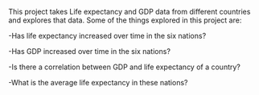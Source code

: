 This project takes Life expectancy and GDP data from different countries and explores that data. Some of the things explored in this project are:



-Has life expectancy increased over time in the six nations?


-Has GDP increased over time in the six nations?


-Is there a correlation between GDP and life expectancy of a country?


-What is the average life expectancy in these nations?
